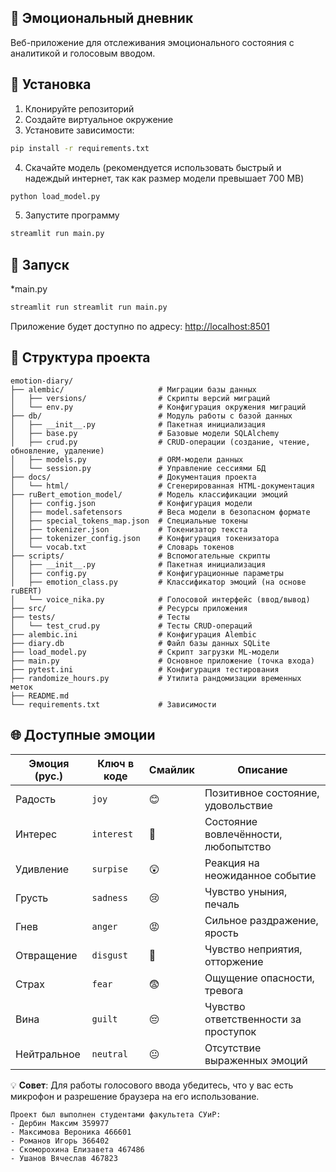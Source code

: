 ## 📔 Эмоциональный дневник

Веб-приложение для отслеживания эмоционального состояния с аналитикой и голосовым вводом.

## 🚀 Установка

1. Клонируйте репозиторий
2. Создайте виртуальное окружение
3. Установите зависимости:
```bash
pip install -r requirements.txt
```
4. Скачайте модель (рекомендуется использовать быстрый и надеждый интернет, так как размер модели превышает 700 MB)
```bash
python load_model.py
```

5. Запустите программу
```bash
streamlit run main.py
```
## 🏃 Запуск
*main.py
```bash
streamlit run streamlit run main.py
```

Приложение будет доступно по адресу: [http://localhost:8501](http://localhost:8501)

## 📂 Структура проекта
```
emotion-diary/
├── alembic/                     # Миграции базы данных
│   ├── versions/                # Скрипты версий миграций
│   └── env.py                   # Конфигурация окружения миграций
├── db/                          # Модуль работы с базой данных
│   ├── __init__.py              # Пакетная инициализация
│   ├── base.py                  # Базовые модели SQLAlchemy
│   ├── crud.py                  # CRUD-операции (создание, чтение, обновление, удаление)
│   ├── models.py                # ORM-модели данных
│   └── session.py               # Управление сессиями БД
├── docs/                        # Документация проекта
│   └── html/                    # Сгенерированная HTML-документация
├── ruBert_emotion_model/        # Модель классификации эмоций
│   ├── config.json              # Конфигурация модели
│   ├── model.safetensors        # Веса модели в безопасном формате
│   ├── special_tokens_map.json  # Специальные токены
│   ├── tokenizer.json           # Токенизатор текста
│   ├── tokenizer_config.json    # Конфигурация токенизатора
│   └── vocab.txt                # Словарь токенов
├── scripts/                     # Вспомогательные скрипты
│   ├── __init__.py              # Пакетная инициализация
│   ├── config.py                # Конфигурационные параметры
│   ├── emotion_class.py         # Классификатор эмоций (на основе ruBERT)
│   └── voice_nika.py            # Голосовой интерфейс (ввод/вывод)
├── src/                         # Ресурсы приложения
├── tests/                       # Тесты
│   └── test_crud.py             # Тесты CRUD-операций
├── alembic.ini                  # Конфигурация Alembic
├── diary.db                     # Файл базы данных SQLite
├── load_model.py                # Скрипт загрузки ML-модели
├── main.py                      # Основное приложение (точка входа)
├── pytest.ini                   # Конфигурация тестирования
├── randomize_hours.py           # Утилита рандомизации временных меток
├── README.md                    
└── requirements.txt             # Зависимости 
```

## 🌐 Доступные эмоции

| Эмоция (рус.) | Ключ в коде | Смайлик | Описание |
|---------------|-------------|---------|----------|
| Радость | `joy` | 😊 | Позитивное состояние, удовольствие |
| Интерес | `interest` | 🤔 | Состояние вовлечённости, любопытство |
| Удивление | `surpise` | 😲 | Реакция на неожиданное событие |
| Грусть | `sadness` | 😢 | Чувство уныния, печаль |
| Гнев | `anger` | 😡 | Сильное раздражение, ярость |
| Отвращение | `disgust` | 🤢 | Чувство неприятия, отторжение |
| Страх | `fear` | 😨 | Ощущение опасности, тревога |
| Вина | `guilt` | 😔 | Чувство ответственности за проступок |
| Нейтральное | `neutral` | 😐 | Отсутствие выраженных эмоций |

💡 **Совет**: Для работы голосового ввода убедитесь, что у вас есть микрофон и разрешение браузера на его использование.
```
Проект был выполнен студентами факультета СУиР:
- Дербин Максим 359977 
- Максимова Вероника 466601
- Романов Игорь 366402
- Скоморохина Елизавета 467486  
- Ушанов Вячеслав 467823 
```
